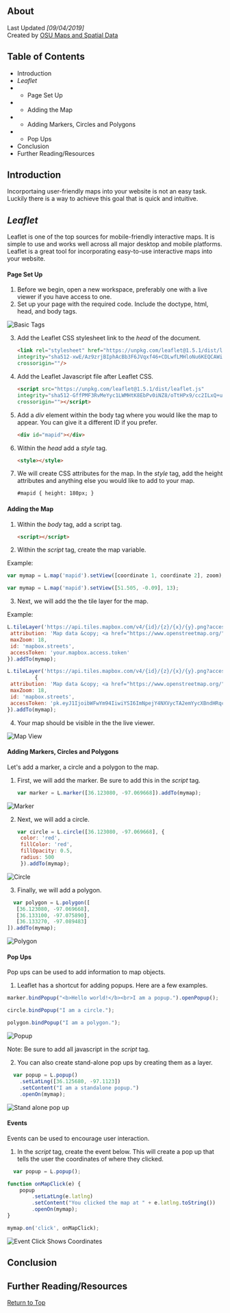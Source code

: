## About
Last Updated *[09/04/2019]*   
Created by [OSU Maps and Spatial Data](https://info.library.okstate.edu/map-room)


## Table of Contents
- Introduction 
- *Leaflet*
- - Page Set Up
- - Adding the Map
- - Adding Markers, Circles and Polygons
- - Pop Ups
- Conclusion
- Further Reading/Resources

## Introduction
Incorportaing user-friendly maps into your website is not an easy task. Luckily there is a way to achieve this goal that is quick and intuitive.

## *Leaflet*
Leaflet is one of the top sources for mobile-friendly interactive maps. It is simple to use and works well across all major desktop and mobile platforms. Leaflet is a great tool for incorporating easy-to-use interactive maps into your website.

#### Page Set Up
1. Before we begin, open a new workspace, preferably one with a live viewer if you have access to one. 
2. Set up your page with the required code. Include the doctype, html, head, and body tags.

![Basic Tags](images/SetUp.PNG)

3. Add the Leaflet CSS stylesheet link to the *head* of the document.
   ```html
   <link rel="stylesheet" href="https://unpkg.com/leaflet@1.5.1/dist/leaflet.css"
   integrity="sha512-xwE/Az9zrjBIphAcBb3F6JVqxf46+CDLwfLMHloNu6KEQCAWi6HcDUbeOfBIptF7tcCzusKFjFw2yuvEpDL9wQ=="
   crossorigin=""/>
   ```
4. Add the Leaflet Javascript file after Leaflet CSS.
   ```html
   <script src="https://unpkg.com/leaflet@1.5.1/dist/leaflet.js"
   integrity="sha512-GffPMF3RvMeYyc1LWMHtK8EbPv0iNZ8/oTtHPx9/cc2ILxQ+u905qIwdpULaqDkyBKgOaB57QTMg7ztg8Jm2Og=="
   crossorigin=""></script>
   ```
5. Add a *div* element within the body tag where you would like the map to appear. You can give it a different ID if you prefer.
   ```html
   <div id="mapid"></div>
   ```
6. Within the *head* add a *style* tag. 
   ```html
   <style></style>
   ```
7. We will create CSS attributes for the map. In the *style* tag, add the height attributes and anything else you would like to add to your map.
   ```html
   #mapid { height: 180px; }
   ```

#### Adding the Map
1. Within the *body* tag, add a script tag.
   ```html
   <script></script>
   ```
2. Within the *script* tag, create the map variable.

Example:
   ```javascript
   var mymap = L.map('mapid').setView([coordinate 1, coordinate 2], zoom);
   ```
   ```javascript
   var mymap = L.map('mapid').setView([51.505, -0.09], 13);
   ```
3. Next, we will add the the tile layer for the map.
 
Example:
   ```javascript
   L.tileLayer('https://api.tiles.mapbox.com/v4/{id}/{z}/{x}/{y}.png?access_token={accessToken}', {
	attribution: 'Map data &copy; <a href="https://www.openstreetmap.org/">OpenStreetMap</a> contributors, <a href="https://creativecommons.org/licenses/by-sa/2.0/">CC-BY-SA</a>, Imagery © <a href="https://www.mapbox.com/">Mapbox</a>',
	maxZoom: 18,
	id: 'mapbox.streets',
	accessToken: 'your.mapbox.access.token'
}).addTo(mymap);
   ```
   ```javascript
   L.tileLayer('https://api.tiles.mapbox.com/v4/{id}/{z}/{x}/{y}.png?access_token={accessToken}', 
            {
    attribution: 'Map data &copy; <a href="https://www.openstreetmap.org/">OpenStreetMap</a> contributors, <a href="https://creativecommons.org/licenses/by-sa/2.0/">CC-BY-SA</a>, Imagery © <a href="https://www.mapbox.com/">Mapbox</a>',
	maxZoom: 18,
	id: 'mapbox.streets',
	accessToken: 'pk.eyJ1IjoibWFwYm94IiwiYSI6ImNpejY4NXVycTA2emYycXBndHRqcmZ3N3gifQ.rJcFIG214AriISLbB6B5aw'
}).addTo(mymap);
   ```
4. Your map should be visible in the the live viewer.

![Map View](images/MapView.PNG)

#### Adding Markers, Circles and Polygons
Let's add a marker, a circle and a polygon to the map.
 
1. First, we will add the marker. Be sure to add this in the *script* tag.
   ```javascript
   var marker = L.marker([36.123080, -97.069668]).addTo(mymap);
   ```
   
![Marker](images/Marker.PNG)
   
2. Next, we will add a circle.
   ```javascript
   var circle = L.circle([36.123080, -97.069668], {
	color: 'red',
	fillColor: 'red',
	fillOpacity: 0.5,
	radius: 500 
	}).addTo(mymap);
   ```
   
![Circle](images/Circle.PNG)
 
3. Finally, we will add a polygon. 
 ```javascript
   var polygon = L.polygon([
	[36.123080, -97.069668],
	[36.133100, -97.075890],
	[36.133270, -97.089483]
]).addTo(mymap);
   ```
   
   ![Polygon](images/Polygon.PNG)
   
#### Pop Ups
Pop ups can be used to add information to map objects.
1. Leaflet has a shortcut for adding popups. Here are a few examples.
  ```javascript
  marker.bindPopup("<b>Hello world!</b><br>I am a popup.").openPopup();
   ```
   ```javascript
  circle.bindPopup("I am a circle.");
   ```
   ```javascript
  polygon.bindPopup("I am a polygon.");
   ```
![Popup](images/Popup.PNG)

Note: Be sure to add all javascript in the *script* tag.

2. You can also create stand-alone pop ups by creating them as a layer.
```javascript
  var popup = L.popup()
	.setLatLng([36.125680, -97.1123])
	.setContent("I am a standalone popup.")
	.openOn(mymap);
   ```

![Stand alone pop up](images/PopupSolo.PNG)

#### Events
Events can be used to encourage user interaction.
1. In the *script* tag, create the event below. This will create a pop up that tells the user the coordinates of where they clicked.
```javascript
  var popup = L.popup();

function onMapClick(e) {
	popup
		.setLatLng(e.latlng)
		.setContent("You clicked the map at " + e.latlng.toString())
		.openOn(mymap);
}

mymap.on('click', onMapClick);
   ```
![Event Click Shows Coordinates](images/Event.PNG)

## Conclusion

## Further Reading/Resources


[Return to Top](#about)
